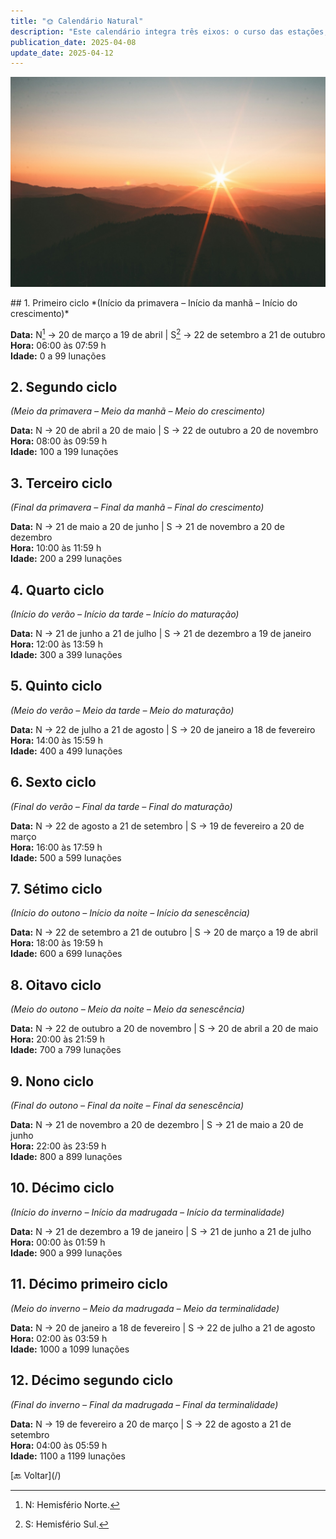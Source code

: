 ```yaml
---
title: "🌞 Calendário Natural"
description: "Este calendário integra três eixos: o curso das estações, a variação do dia e a progressão da vida humana."
publication_date: 2025-04-08
update_date: 2025-04-12
---
```


![[Fonte: Ivana Cajina / Unsplash]](/assets/images/ivana-cajina-dQejX2ucPBs-unsplash.jpg "Imagem de capa")

<section class="section">
## 1. Primeiro ciclo
*(Início da primavera – Início da manhã – Início do crescimento)*

**Data:** N[^1] → 20 de março a 19 de abril | S[^2] → 22 de setembro a 21 de outubro  
**Hora:** 06:00 às 07:59 h  
**Idade:** 0 a 99 lunações

[^1]: N: Hemisfério Norte.
[^2]: S: Hemisfério Sul.

## 2. Segundo ciclo
*(Meio da primavera – Meio da manhã – Meio do crescimento)*

**Data:** N → 20 de abril a 20 de maio | S → 22 de outubro a 20 de novembro  
**Hora:** 08:00 às 09:59 h  
**Idade:** 100 a 199 lunações

## 3. Terceiro ciclo
*(Final da primavera – Final da manhã – Final do crescimento)*

**Data:** N → 21 de maio a 20 de junho | S → 21 de novembro a 20 de dezembro  
**Hora:** 10:00 às 11:59 h  
**Idade:** 200 a 299 lunações

## 4. Quarto ciclo
*(Início do verão – Início da tarde – Início do maturação)*

**Data:** N → 21 de junho a 21 de julho | S → 21 de dezembro a 19 de janeiro  
**Hora:** 12:00 às 13:59 h  
**Idade:** 300 a 399 lunações

## 5. Quinto ciclo
*(Meio do verão – Meio da tarde – Meio do maturação)*

**Data:** N → 22 de julho a 21 de agosto | S → 20 de janeiro a 18 de fevereiro  
**Hora:** 14:00 às 15:59 h  
**Idade:** 400 a 499 lunações

## 6. Sexto ciclo
*(Final do verão – Final da tarde – Final do maturação)*

**Data:** N → 22 de agosto a 21 de setembro | S → 19 de fevereiro a 20 de março  
**Hora:** 16:00 às 17:59 h  
**Idade:** 500 a 599 lunações

## 7. Sétimo ciclo
*(Início do outono – Início da noite – Início da senescência)*

**Data:** N → 22 de setembro a 21 de outubro | S → 20 de março a 19 de abril  
**Hora:** 18:00 às 19:59 h  
**Idade:** 600 a 699 lunações

## 8. Oitavo ciclo
*(Meio do outono – Meio da noite – Meio da senescência)*

**Data:** N → 22 de outubro a 20 de novembro | S → 20 de abril a 20 de maio  
**Hora:** 20:00 às 21:59 h  
**Idade:** 700 a 799 lunações

## 9. Nono ciclo
*(Final do outono – Final da noite – Final da senescência)*

**Data:** N → 21 de novembro a 20 de dezembro | S → 21 de maio a 20 de junho  
**Hora:** 22:00 às 23:59 h  
**Idade:** 800 a 899 lunações

## 10. Décimo ciclo
*(Início do inverno – Início da madrugada – Início da terminalidade)*

**Data:** N → 21 de dezembro a 19 de janeiro | S → 21 de junho a 21 de julho  
**Hora:** 00:00 às 01:59 h  
**Idade:** 900 a 999 lunações

## 11. Décimo primeiro ciclo
*(Meio do inverno – Meio da madrugada – Meio da terminalidade)*

**Data:** N → 20 de janeiro a 18 de fevereiro | S → 22 de julho a 21 de agosto  
**Hora:** 02:00 às 03:59 h  
**Idade:** 1000 a 1099 lunações

## 12. Décimo segundo ciclo
*(Final do inverno – Final da madrugada – Final da terminalidade)*

**Data:** N → 19 de fevereiro a 20 de março | S → 22 de agosto a 21 de setembro  
**Hora:** 04:00 às 05:59 h  
**Idade:** 1100 a 1199 lunações
</section>

<section class="section text-center">[🔙 Voltar](/)</section>
